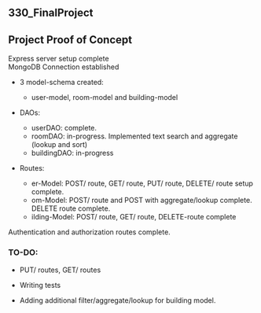 ## 330_FinalProject

## Project Proof of Concept <br>

Express server setup complete <br>
MongoDB Connection established <br>

- 3 model-schema created: <br>
  - user-model, room-model and building-model
- DAOs:
  - userDAO: complete. 
  - roomDAO: in-progress. Implemented text search and aggregate (lookup and sort)
  - buildingDAO: in-progress
  
- Routes:
  - er-Model: POST/ route, GET/ route, PUT/ route, DELETE/ route setup complete.
  - om-Model: POST/ route and POST with aggregate/lookup complete. DELETE route complete.
  - ilding-Model: POST/ route, GET/ route, DELETE-route complete

Authentication and authorization routes complete.

### TO-DO:

- PUT/ routes, GET/ routes

- Writing tests

- Adding additional filter/aggregate/lookup for building model.
